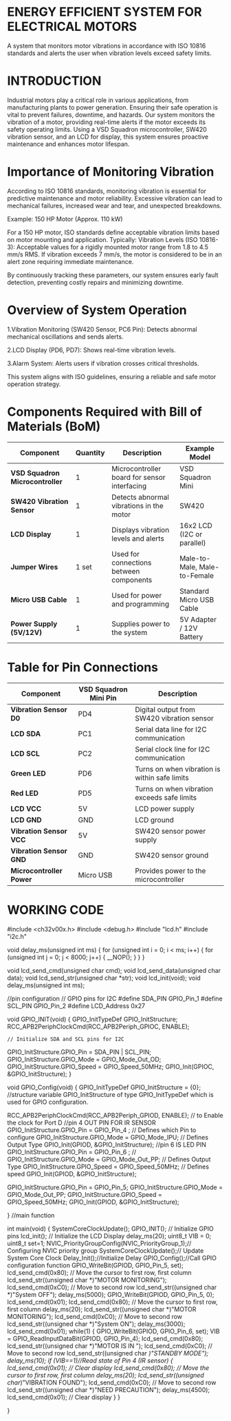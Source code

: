 # ENERGY EFFICIENT SYSTEM FOR ELECTRICAL MOTORS
A system that monitors motor vibrations in accordance with ISO 10816 standards and alerts the user when vibration levels exceed safety limits.
# INTRODUCTION
Industrial motors play a critical role in various applications, from manufacturing plants to power generation. Ensuring their safe operation is vital to prevent failures, downtime, and hazards. Our system monitors the vibration of a motor, providing real-time alerts if the motor exceeds its safety operating limits. Using a VSD Squadron microcontroller, SW420 vibration sensor, and an LCD for display, this system ensures proactive maintenance and enhances motor lifespan.
# Importance of Monitoring Vibration
According to ISO 10816 standards, monitoring vibration is essential for predictive maintenance and motor reliability. Excessive vibration can lead to mechanical failures, increased wear and tear, and unexpected breakdowns.

Example: 150 HP Motor (Approx. 110 kW)

For a 150 HP motor, ISO standards define acceptable vibration limits based on motor mounting and application. Typically:
Vibration Levels (ISO 10816-3): Acceptable values for a rigidly mounted motor range from 1.8 to 4.5 mm/s RMS. If vibration exceeds 7 mm/s, the motor is considered to be in an alert zone requiring immediate maintenance.

By continuously tracking these parameters, our system ensures early fault detection, preventing costly repairs and minimizing downtime.
# Overview of System Operation
   1.Vibration Monitoring (SW420 Sensor, PC6 Pin): Detects abnormal mechanical oscillations and sends alerts.
   
   2.LCD Display (PD6, PD7): Shows real-time vibration levels.
   
   3.Alarm System: Alerts users if vibration crosses critical thresholds.
 
 This system aligns with ISO guidelines, ensuring a reliable and safe motor operation strategy.
# Components Required with Bill of Materials (BoM)  

|          **Component**           | **Quantity**|                  **Description**                    |      **Example Model**       |  
|----------------------------------|-------------|-----------------------------------------------------|------------------------------|  
| **VSD Squadron Microcontroller** | 1           | Microcontroller board for sensor interfacing        | VSD Squadron Mini            |  
| **SW420 Vibration Sensor**       | 1           | Detects abnormal vibrations in the motor            | SW420                        |  
| **LCD Display**                  | 1           | Displays vibration levels and alerts                | 16x2 LCD (I2C or parallel)   |  
| **Jumper Wires**                 | 1 set       | Used for connections between components             | Male-to-Male, Male-to-Female |  
| **Micro USB Cable**              | 1           | Used for power and programming                      | Standard Micro USB Cable     |  
| **Power Supply (5V/12V)**        | 1           | Supplies power to the system                        | 5V Adapter / 12V Battery     |  
# Table for Pin Connections 

| **Component**               | **VSD Squadron Mini Pin** | **Description**                                             |  
|-----------------------------|--------------------------|-------------------------------------------------------------|  
| **Vibration Sensor D0**      | PD4                      | Digital output from SW420 vibration sensor                  |  
| **LCD SDA**                 | PC1                      | Serial data line for I2C communication                      |  
| **LCD SCL**                 | PC2                      | Serial clock line for I2C communication                     |  
| **Green LED**               | PD6                      | Turns on when vibration is within safe limits               |  
| **Red LED**                 | PD5                      | Turns on when vibration exceeds safe limits                 |  
| **LCD VCC**                 | 5V                       | LCD power supply                                            |  
| **LCD GND**                 | GND                      | LCD ground                                                  |  
| **Vibration Sensor VCC**     | 5V                       | SW420 sensor power supply                                   |  
| **Vibration Sensor GND**     | GND                      | SW420 sensor ground                                         |  
| **Microcontroller Power**    | Micro USB                | Provides power to the microcontroller                       |  
# WORKING CODE
#include <ch32v00x.h>
#include <debug.h>
#include "lcd.h"
#include "i2c.h"

void delay_ms(unsigned int ms) {
    for (unsigned int i = 0; i < ms; i++) {
        for (unsigned int j = 0; j < 8000; j++) {
            __NOP();
        }
    }
}

void lcd_send_cmd(unsigned char cmd);
void lcd_send_data(unsigned char data);
void lcd_send_str(unsigned char *str);
void lcd_init(void);
void delay_ms(unsigned int ms);

//pin configuration
// GPIO pins for I2C
#define SDA_PIN GPIO_Pin_1
#define SCL_PIN GPIO_Pin_2
#define LCD_Address 0x27

void GPIO_INIT(void) {
    GPIO_InitTypeDef GPIO_InitStructure;
    RCC_APB2PeriphClockCmd(RCC_APB2Periph_GPIOC, ENABLE);

    // Initialize SDA and SCL pins for I2C 
   GPIO_InitStructure.GPIO_Pin = SDA_PIN | SCL_PIN;
    GPIO_InitStructure.GPIO_Mode = GPIO_Mode_Out_OD;
    GPIO_InitStructure.GPIO_Speed = GPIO_Speed_50MHz;
    GPIO_Init(GPIOC, &GPIO_InitStructure);
}

void GPIO_Config(void)
{
GPIO_InitTypeDef GPIO_InitStructure = {0}; //structure variable GPIO_InitStructure of type GPIO_InitTypeDef which is used for GPIO configuration.

RCC_APB2PeriphClockCmd(RCC_APB2Periph_GPIOD, ENABLE); // to Enable the clock for Port D
//pin 4 OUT PIN FOR IR SENSOR
GPIO_InitStructure.GPIO_Pin = GPIO_Pin_4 ; // Defines which Pin to configure
GPIO_InitStructure.GPIO_Mode = GPIO_Mode_IPU; // Defines Output Type
GPIO_Init(GPIOD, &GPIO_InitStructure);
//pin 6 IS LED PIN
GPIO_InitStructure.GPIO_Pin = GPIO_Pin_6 ; //
GPIO_InitStructure.GPIO_Mode = GPIO_Mode_Out_PP; // Defines Output Type
GPIO_InitStructure.GPIO_Speed = GPIO_Speed_50MHz; // Defines speed
GPIO_Init(GPIOD, &GPIO_InitStructure);

GPIO_InitStructure.GPIO_Pin = GPIO_Pin_5;
GPIO_InitStructure.GPIO_Mode = GPIO_Mode_Out_PP;
GPIO_InitStructure.GPIO_Speed = GPIO_Speed_50MHz;
GPIO_Init(GPIOD, &GPIO_InitStructure);


}
//main function

int main(void)
{
        SystemCoreClockUpdate();
        GPIO_INIT(); // Initialize GPIO pins
        lcd_init();  // Initialize the LCD Display
        delay_ms(20); 
        uint8_t VIB = 0;
        uint8_t set=1;
        NVIC_PriorityGroupConfig(NVIC_PriorityGroup_1);// Configuring NVIC priority group
        SystemCoreClockUpdate();// Update System Core Clock
        Delay_Init();//Initialize Delay
        GPIO_Config();//Call GPIO configuration function
        GPIO_WriteBit(GPIOD, GPIO_Pin_5, set);
        lcd_send_cmd(0x80); // Move the cursor to first row, first column
        lcd_send_str((unsigned char *)"MOTOR MONITORING");
        lcd_send_cmd(0xC0); // Move to second row
        lcd_send_str((unsigned char *)"System OFF");
        delay_ms(5000);
        GPIO_WriteBit(GPIOD, GPIO_Pin_5, 0);
        lcd_send_cmd(0x01);
        lcd_send_cmd(0x80); // Move the cursor to first row, first column
        delay_ms(20);
        lcd_send_str((unsigned char *)"MOTOR MONITORING");
        lcd_send_cmd(0xC0); // Move to second row
        lcd_send_str((unsigned char *)"System ON");
        delay_ms(3000);
        lcd_send_cmd(0x01);
    while(1)
    {
            GPIO_WriteBit(GPIOD, GPIO_Pin_6, set);
            VIB = GPIO_ReadInputDataBit(GPIOD, GPIO_Pin_4);
            lcd_send_cmd(0x80);
            lcd_send_str((unsigned char *)"MOTOR IS IN ");
            lcd_send_cmd(0xC0); // Move to second row
            lcd_send_str((unsigned char *)"STANDBY MODE");
            delay_ms(10);
            if (VIB==1)//Read state of Pin 4 (IR sensor)
            { 
            lcd_send_cmd(0x01); // Clear display
            lcd_send_cmd(0x80); // Move the cursor to first row, first column
            delay_ms(20);
            lcd_send_str((unsigned char*)"VIBRATION FOUND");
            lcd_send_cmd(0xC0); // Move to second row
            lcd_send_str((unsigned char *)"NEED PRECAUTION");
            delay_ms(4500);
            lcd_send_cmd(0x01); // Clear display
            }
    }

}



